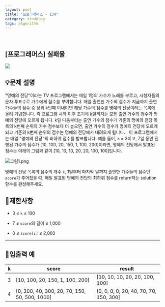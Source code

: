 ```yaml
---
layout: post
title: "프로그래머스 - 134"
category: studylog
tags: algorithm
---
```


<br>

## [프로그래머스] 실패율


![](https://velog.velcdn.com/images/dlsdud9098/post/4dabf037-3c52-4635-b168-25a72625097e/image.png)


## 💡문제 설명


"명예의 전당"이라는 TV 프로그램에서는 매일 1명의 가수가 노래를 부르고, 시청자들의 문자 투표수로 가수에게 점수를 부여합니다. 매일 출연한 가수의 점수가 지금까지 출연 가수들의 점수 중 상위 k번째 이내이면 해당 가수의 점수를 명예의 전당이라는 목록에 올려 기념합니다. 즉 프로그램 시작 이후 초기에 k일까지는 모든 출연 가수의 점수가 명예의 전당에 오르게 됩니다. k일 다음부터는 출연 가수의 점수가 기존의 명예의 전당 목록의 k번째 순위의 가수 점수보다 더 높으면, 출연 가수의 점수가 명예의 전당에 오르게 되고 기존의 k번째 순위의 점수는 명예의 전당에서 내려오게 됩니다.  
이 프로그램에서는 매일 "명예의 전당"의 최하위 점수를 발표합니다. 예를 들어, <code>k</code> = 3이고, 7일 동안 진행된 가수의 점수가 [10, 100, 20, 150, 1, 100, 200]이라면, 명예의 전당에서 발표된 점수는 아래의 그림과 같이 [10, 10, 10, 20, 20, 100, 100]입니다.


![그림1.png](https://grepp-programmers.s3.ap-northeast-2.amazonaws.com/files/production/b0893853-7471-47c0-b7e5-1e8b46002810/%EA%B7%B8%EB%A6%BC1.png)


명예의 전당 목록의 점수의 개수 <code>k</code>, 1일부터 마지막 날까지 출연한 가수들의 점수인 <code>score</code>가 주어졌을 때, 매일 발표된 명예의 전당의 최하위 점수를 return하는 solution 함수를 완성해주세요.


## 🚫제한사항


- 3 ≤ <code>k</code> ≤ 100


- 7 ≤ <code>score</code>의 길이 ≤ 1,000
- 0 ≤ <code>score[i]</code> ≤ 2,000


---


## 🔢입출력 예


<table><thead><tr><th>k</th><th>score</th><th>result</th></tr></thead><tbody><tr><td>3</td><td>[10, 100, 20, 150, 1, 100, 200]</td><td>[10, 10, 10, 20, 20, 100, 100]</td></tr><tr><td>4</td><td>[0, 300, 40, 300, 20, 70, 150, 50, 500, 1000]</td><td>[0, 0, 0, 0, 20, 40, 70, 70, 150, 300]</td></tr></tbody>
</table>
